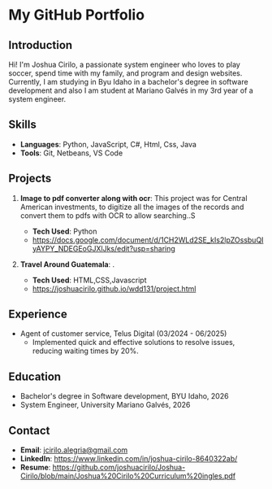 # My GitHub Portfolio

## Introduction
Hi! I'm Joshua Cirilo, a passionate system engineer who loves to play soccer, spend time with my family, and program and design websites. Currently, I am studying in Byu Idaho in a bachelor's degree in software development and also I am student at Mariano Galvés in my 3rd year of a system engineer. 

## Skills
- **Languages**: Python, JavaScript, C#, Html, Css, Java
- **Tools**: Git, Netbeans, VS Code

## Projects
1. **Image to pdf converter along with ocr**: This project was for Central American investments, to digitize all the images of the records and convert them to pdfs with OCR to allow searching..S
   - **Tech Used**: Python
   - https://docs.google.com/document/d/1CH2WLd2SE_kIs2lpZOssbuQIyAYPY_NDEGEoGJXlJks/edit?usp=sharing

2. **Travel Around Guatemala**: .
   - **Tech Used**: HTML,CSS,Javascript
   - https://joshuacirilo.github.io/wdd131/project.html

## Experience
- Agent of customer service, Telus Digital (03/2024 - 06/2025)
  - Implemented quick and effective solutions to resolve issues, reducing 
    waiting times by 20%. 


## Education
- Bachelor's degree in Software development, BYU Idaho, 2026
- System Engineer, University Mariano Galvés, 2026

## Contact
- **Email**: jcirilo.alegria@gmail.com
- **LinkedIn**: https://www.linkedin.com/in/joshua-cirilo-8640322ab/
- **Resume**: https://github.com/joshuacirilo/Joshua-Cirilo/blob/main/Joshua%20Cirilo%20Curriculum%20ingles.pdf
